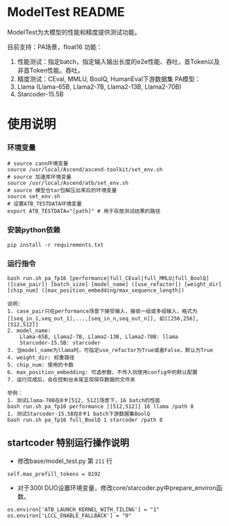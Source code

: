 # ModelTest README

ModelTest为大模型的性能和精度提供测试功能。

目前支持：PA场景，float16
功能：
1. 性能测试：指定batch，指定输入输出长度的e2e性能、吞吐，首Token以及非首Token性能。吞吐。
2. 精度测试：CEval, MMLU, BoolQ, HumanEval下游数据集
PA模型：
1. Llama (Llama-65B, Llama2-7B, Llama2-13B, Llama2-70B)
2. Starcoder-15.5B

# 使用说明

### 环境变量
```shell
# source cann环境变量
source /usr/local/Ascend/ascend-toolkit/set_env.sh
# source 加速库环境变量
source /usr/local/Ascend/atb/set_env.sh
# source 模型仓tar包解压出来后的环境变量
source set_env.sh
# 设置ATB_TESTDATA环境变量
export ATB_TESTDATA="[path]" # 用于存放测试结果的路径
```

### 安装python依赖
```
pip install -r requirements.txt
```

### 运行指令
```
bash run.sh pa_fp16 [performance|full_CEval|full_MMLU|full_BoolQ] ([case_pair]) [batch_size] [model_name] ([use_refactor]) [weight_dir] [chip_num] ([max_position_embedding/max_sequence_length])

说明:
1. case_pair只在performance场景下接受输入，接收一组或多组输入，格式为[[seq_in_1,seq_out_1],...,[seq_in_n,seq_out_n]], 如[[256,256],[512,512]]
2. model_name:
    Llama-65B, Llama2-7B, Llama2-13B, Llama2-70B: llama
    Starcoder-15.5B: starcoder
3. 当model_name为llama时，可指定use_refactor为True或者False，默认为True
4. weight_dir: 权重路径
5. chip_num: 使用的卡数
6. max_position_embedding: 可选参数，不传入则使用config中的默认配置
7. 运行完成后，会在控制台末尾呈现保存数据的文件夹

举例：
1. 测试Llama-70B在8卡[512, 512]场景下，16 batch的性能
bash run.sh pa_fp16 performance [[512,512]] 16 llama /path 8
1. 测试Starcoder-15.5B在8卡1 batch下游数据集BoolQ
bash run.sh pa_fp16 full_BoolQ 1 starcoder /path 8
``` 
 

## startcoder 特别运行操作说明
- 修改base/model_test.py 第 `211` 行 
```
self.max_prefill_tokens = 8192
```
- 对于300I DUO设置环境变量，修改core/starcoder.py中prepare_environ函数。
```shell
os.environ['ATB_LAUNCH_KERNEL_WITH_TILING'] = "1"
os.environ['LCCL_ENABLE_FALLBACK'] = "0"
```

